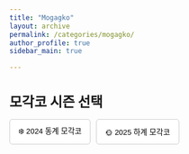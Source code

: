 ```yaml
---
title: "Mogagko"
layout: archive
permalink: /categories/mogagko/
author_profile: true
sidebar_main: true

---
```


<h2 style="font-size: 1.5rem; margin-bottom: 15px;">모각코 시즌 선택</h2>

<div style="display: flex; gap: 10px; margin-bottom: 20px;">
  <button class="season-button" onclick="showSeason('winter')">❄️ 2024 동계 모각코</button>
  <button class="season-button" onclick="showSeason('summer')">🌞 2025 하계 모각코</button>
</div>

<!-- 동계 모각코 영역 -->
<div id="season-winter" style="display: none;">
  <h2 style="font-size: 1.5rem;">2024 동계 모각코 ❄️</h2>

  <h3>Group Posts 👥</h3>
  <div class="entries-group" style="background-color: #F3F3F3; padding: 15px; border-radius: 8px; margin-bottom: 30px;">
    {% assign posts = site.categories.mogagko | where_exp:"item", "item.season == 'winter-2024'" %}
    {% for post in posts %}
      {% if post.type == "team" %}
        <div style="margin-bottom: 15px; border-bottom: 1px solid #ddd;">
          {% include archive-single2.html type=page.entries_layout %}
        </div>
      {% endif %}
    {% endfor %}
  </div>

  <h3>My Posts 👤</h3>
  <div class="entries-individual" style="background-color: #E4F0F8; padding: 15px; border-radius: 8px; margin-bottom: 50px;">
    {% assign posts = site.categories.mogagko | where_exp:"item", "item.season == 'winter-2024'" %}
    {% for post in posts %}
      {% if post.type == "individual" %}
        <div style="margin-bottom: 15px; border-bottom: 1px solid #ddd;">
          {% include archive-single2.html type=page.entries_layout %}
        </div>
      {% endif %}
    {% endfor %}
  </div>
</div>

<!-- 하계 모각코 영역 -->
<div id="season-summer" style="display: none;">
  <h2 style="font-size: 1.5rem;">2025 하계 모각코 🌞</h2>

  <h3>Group Posts 👥</h3>
  <div class="entries-group" style="background-color: #F3F3F3; padding: 15px; border-radius: 8px; margin-bottom: 30px;">
    {% assign posts = site.categories.mogagko | where_exp:"item", "item.season == 'summer-2025'" %}
    {% for post in posts %}
      {% if post.type == "team" %}
        <div style="margin-bottom: 15px; border-bottom: 1px solid #ddd;">
          {% include archive-single2.html type=page.entries_layout %}
        </div>
      {% endif %}
    {% endfor %}
  </div>

  <h3>My Posts 👤</h3>
  <div class="entries-individual" style="background-color: #E4F0F8; padding: 15px; border-radius: 8px;">
    {% assign posts = site.categories.mogagko | where_exp:"item", "item.season == 'summer-2025'" %}
    {% for post in posts %}
      {% if post.type == "individual" %}
        <div style="margin-bottom: 15px; border-bottom: 1px solid #ddd;">
          {% include archive-single2.html type=page.entries_layout %}
        </div>
      {% endif %}
    {% endfor %}
  </div>
</div>

<script>
function showSeason(season) {
  // 콘텐츠 표시
  document.getElementById('season-winter').style.display = (season === 'winter') ? 'block' : 'none';
  document.getElementById('season-summer').style.display = (season === 'summer') ? 'block' : 'none';

  // 버튼 강조
  const buttons = document.querySelectorAll('.season-button');
  buttons.forEach(btn => {
    const match = btn.getAttribute('onclick').match(/showSeason\(['"]([^'"]+)['"]\)/);
    if (match && match[1] === season) {
      btn.classList.add('active');
    } else {
      btn.classList.remove('active');
    }
  });
}

document.addEventListener('DOMContentLoaded', function () {
  const buttons = document.querySelectorAll('.season-button');
  if (buttons.length > 0) {
    const lastButton = buttons[buttons.length - 1];
    const match = lastButton.getAttribute('onclick').match(/showSeason\(['"]([^'"]+)['"]\)/);
    if (match && match[1]) {
      showSeason(match[1]);
    }
  }
});
</script>

<style>
.season-button {
  padding: 10px 15px;
  border-radius: 5px;
  border: 1px solid #ccc;
  background-color: white;
  cursor: pointer;
  transition: all 0.2s ease;
}

.season-button.active {
  background-color: #4982C0FF;
  color: white;
  border-color: #4982C0FF;
}
</style>
